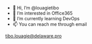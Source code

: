 - 👋 Hi, I’m @louagietibo
- 👀 I’m interested in Office365
- 🌱 I’m currently learning DevOps
- 📫 You can reach me through email

tibo.louagie@delaware.pro
